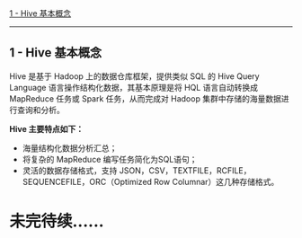 <nav>
<a href="#1---hive-基本概念"</a>1 - Hive 基本概念</a><br/>
</nav>

---

## 1 - Hive 基本概念

Hive 是基于 Hadoop 上的数据仓库框架，提供类似 SQL 的 Hive Query Language 语言操作结构化数据，其基本原理是将 HQL 语言自动转换成 MapReduce 任务或 Spark 任务，从而完成对 Hadoop 集群中存储的海量数据进行查询和分析。

**Hive 主要特点如下：**
- 海量结构化数据分析汇总；
- 将复杂的 MapReduce 编写任务简化为SQL语句；
- 灵活的数据存储格式，支持 JSON，CSV，TEXTFILE，RCFILE，SEQUENCEFILE，ORC（Optimized Row Columnar）这几种存储格式。


# 未完待续......